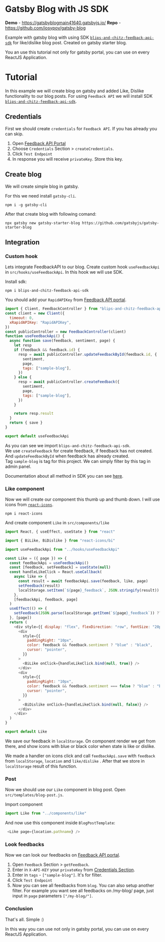 # Gatsby Blog with JS SDK

**Demo** - https://gatsbyblogmain41640.gatsbyjs.io/
**Repo** - https://github.com/iosypov/gatsby-blog

Example with gatsby blog with using SDK [`blips-and-chitz-feedback-api-sdk`](https://www.npmjs.com/package/blips-and-chitz-feedback-api-sdk) for like/dislike blog post.
Created on gatsby starter blog.

You an use this tutorial not only for gatsby portal, you can use on every ReactJS Application.


# Tutorial 

In this example we will create blog on gatsby and added Like, Dislike functionality to our blog posts. For using `Feedback API` we will install SDK [`blips-and-chitz-feedback-api-sdk`](https://www.npmjs.com/package/blips-and-chitz-feedback-api-sdk).

## Credentials

First we should create `credentials` for `Feedback API`. If you has already you can skip.

1. Open [Feedback API Portal](https://rapidapi.com/blips-and-chitz-blips-and-chitz-default/api/feedback-api5)
1. Choose `Credentials` Section > `createCredentials`.
1. Click `Test Endpoint`
1. In response you will receive `privateKey`. Store this key.

## Create blog
We will create simple blog in gatsby. 

For this we need install `gatsby-cli`.

```
npm i -g gatsby-cli
```

After that create blog with following comand:

```
npx gatsby new gatsby-starter-blog https://github.com/gatsbyjs/gatsby-starter-blog
```

## Integration

### Custom hook
Lets integrate FeedbackAPI to our blog.
Create custom hook `useFeedbackApi` in `src/hooks/useFeedbackApi`. In this hook we will use SDK.

Install sdk:

```
npm i blips-and-chitz-feedback-api-sdk
```

You should add your `RapidAPIKey` from [Feedback API portal](https://rapidapi.com/blips-and-chitz-blips-and-chitz-default/api/feedback-api5).

```js
import { Client, FeedbackController } from "blips-and-chitz-feedback-api-sdk"
const client = new Client({
  timeout: 0,
  xRapidAPIKey: "RapidAPIKey",
})
const publicController = new FeedbackController(client)
function useFeedbackApi() {
  async function save(feedback, sentiment, page) {
    let resp
    if (feedback && feedback.id) {
      resp = await publicController.updateFeedbackById(feedback.id, {
        sentiment,
        page,
        tags: ["sample-blog"],
      })
    } else {
      resp = await publicController.createFeedback({
        sentiment,
        page,
        tags: ["sample-blog"],
      })
    }

    return resp.result
  }
  return { save }
}

export default useFeedbackApi

```

As you can see we import `blips-and-chitz-feedback-api-sdk`.  
We use `createFeedback` for create feedback, if feedback has not created. And `updateFeedbackById` when feedback has already created.  
Tag `sample-blog` is tag for this project. We can simply filter by this tag in admin panel.

Documentation about all method in SDK you can see [here](https://iosypov.github.io/feedback-api-sdk/).

### Like component

Now we will create our component this thumb up and thumb down. I will use icons from [`react-icons`](https://react-icons.github.io/).

```
npm i react-icons
```

And create component `Like` in `src/components/like`

```js
import React, { useEffect, useState } from "react"

import { BiLike, BiDislike } from "react-icons/bi"

import useFeedbackApi from "../hooks/useFeedbackApi"

const Like = ({ page }) => {
  const feedbackApi = useFeedbackApi()
  const [feedback, setFeedback] = useState(null)
  const handleLikeClick = React.useCallback(
    async like => {
      const result = await feedbackApi.save(feedback, like, page)
      setFeedback(result)
      localStorage.setItem(`${page}_feedback`, JSON.stringify(result))
    },
    [feedbackApi, feedback, page]
  )
  useEffect(() => {
    setFeedback(JSON.parse(localStorage.getItem(`${page}_feedback`)) ?? null)
  }, [page])
  return (
    <div style={{ display: "flex", flexDirection: "row", fontSize: "20px" }}>
      <div
        style={{
          paddingRight: "10px",
          color: feedback && feedback.sentiment ? "blue" : "black",
          cursor: "pointer",
        }}
      >
        <BiLike onClick={handleLikeClick.bind(null, true)} />
      </div>
      <div
        style={{
          paddingRight: "10px",
          color: feedback && feedback.sentiment === false ? "blue" : "black",
          cursor: "pointer",
        }}
      >
        <BiDislike onClick={handleLikeClick.bind(null, false)} />
      </div>
    </div>
  )
}

export default Like
```
We save our feedback in `localStorage`. On component render we get from there, and show icons with blue or black color when state is like or dislike.

We made a handler on icons click and call `feedbackApi.save` with `feedback` from `localStorage`, `location` and `like/dislike` . After that we store in `localStorage` result of this function.

### Post

Now we should use our `Like` component in blog post. Open `src/templates/blog-post.js`.

Import component

```js
import Like from "../components/like"
```

And now use this component inside `BlogPostTemplate`:

```js
 <Like page={location.pathname} />
```

### Look feedbacks

Now we can look our feedbacks on [Feedback API portal](https://rapidapi.com/blips-and-chitz-blips-and-chitz-default/api/feedback-api5).

1. Open `Feedback` Section > `getFeedback`.
1. Enter in `X-API-KEY` your `privateKey` from [Credentials Section](#credentials).
1. Enter in `tags` - `["sample-blog"]`. It's for filter.
1. Click `Test Endpoint`
1. Now you can see all feedbacks from `blog`. You can also setup another filter. For example you want see all feedbacks on /my-blog/ page, just input in `page` parameters `["/my-blog/"]`.



### Conclusion

That's all. Simple :)

In this way you can use not only in gatsby portal, you can use on every ReactJS Application.
